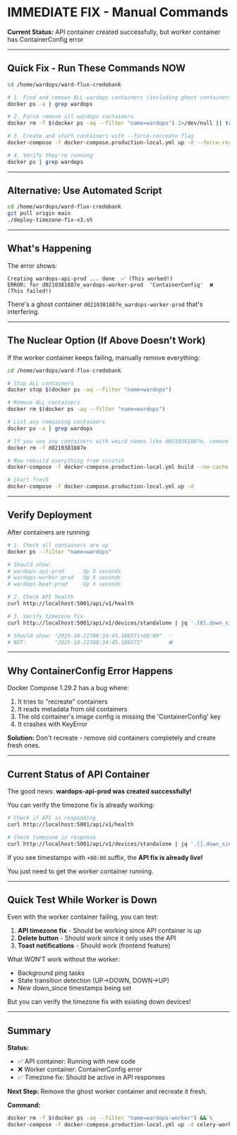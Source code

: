 # IMMEDIATE FIX - Manual Commands

**Current Status:** API container created successfully, but worker container has ContainerConfig error

---

## Quick Fix - Run These Commands NOW

```bash
cd /home/wardops/ward-flux-credobank

# 1. Find and remove ALL wardops containers (including ghost containers)
docker ps -a | grep wardops

# 2. Force remove all wardops containers
docker rm -f $(docker ps -aq --filter "name=wardops") 2>/dev/null || true

# 3. Create and start containers with --force-recreate flag
docker-compose -f docker-compose.production-local.yml up -d --force-recreate api celery-worker celery-beat

# 4. Verify they're running
docker ps | grep wardops
```

---

## Alternative: Use Automated Script

```bash
cd /home/wardops/ward-flux-credobank
git pull origin main
./deploy-timezone-fix-v3.sh
```

---

## What's Happening

The error shows:
```
Creating wardops-api-prod ... done  ✅ (This worked!)
ERROR: for d0210381887e_wardops-worker-prod  'ContainerConfig'  ❌ (This failed!)
```

There's a ghost container `d0210381887e_wardops-worker-prod` that's interfering.

---

## The Nuclear Option (If Above Doesn't Work)

If the worker container keeps failing, manually remove everything:

```bash
cd /home/wardops/ward-flux-credobank

# Stop ALL containers
docker stop $(docker ps -aq --filter "name=wardops")

# Remove ALL containers
docker rm $(docker ps -aq --filter "name=wardops")

# List any remaining containers
docker ps -a | grep wardops

# If you see any containers with weird names like d0210381887e, remove by ID:
docker rm -f d0210381887e

# Now rebuild everything from scratch
docker-compose -f docker-compose.production-local.yml build --no-cache

# Start fresh
docker-compose -f docker-compose.production-local.yml up -d
```

---

## Verify Deployment

After containers are running:

```bash
# 1. Check all containers are up
docker ps --filter "name=wardops"

# Should show:
# wardops-api-prod      Up X seconds
# wardops-worker-prod   Up X seconds
# wardops-beat-prod     Up X seconds

# 2. Check API health
curl http://localhost:5001/api/v1/health

# 3. Verify timezone fix
curl http://localhost:5001/api/v1/devices/standalone | jq '.[0].down_since'

# Should show: "2025-10-21T08:34:45.186571+00:00"  ✅
# NOT:         "2025-10-21T08:34:45.186571"        ❌
```

---

## Why ContainerConfig Error Happens

Docker Compose 1.29.2 has a bug where:
1. It tries to "recreate" containers
2. It reads metadata from old containers
3. The old container's image config is missing the 'ContainerConfig' key
4. It crashes with KeyError

**Solution:** Don't recreate - remove old containers completely and create fresh ones.

---

## Current Status of API Container

The good news: **wardops-api-prod was created successfully!**

You can verify the timezone fix is already working:

```bash
# Check if API is responding
curl http://localhost:5001/api/v1/health

# Check timezone in response
curl http://localhost:5001/api/v1/devices/standalone | jq '.[].down_since' | head -3
```

If you see timestamps with `+00:00` suffix, the **API fix is already live!**

You just need to get the worker container running.

---

## Quick Test While Worker is Down

Even with the worker container failing, you can test:

1. **API timezone fix** - Should be working since API container is up
2. **Delete button** - Should work since it only uses the API
3. **Toast notifications** - Should work (frontend feature)

What WON'T work without the worker:
- Background ping tasks
- State transition detection (UP→DOWN, DOWN→UP)
- New down_since timestamps being set

But you can verify the timezone fix with existing down devices!

---

## Summary

**Status:**
- ✅ API container: Running with new code
- ❌ Worker container: ContainerConfig error
- ✅ Timezone fix: Should be active in API responses

**Next Step:**
Remove the ghost worker container and recreate it fresh.

**Command:**
```bash
docker rm -f $(docker ps -aq --filter "name=wardops-worker") && \
docker-compose -f docker-compose.production-local.yml up -d celery-worker
```

